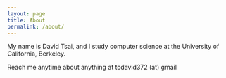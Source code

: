 ```yaml
---
layout: page
title: About
permalink: /about/
---
```


My name is David Tsai, and I study computer science at the University of California, Berkeley.

Reach me anytime about anything at tcdavid372 (at) gmail
